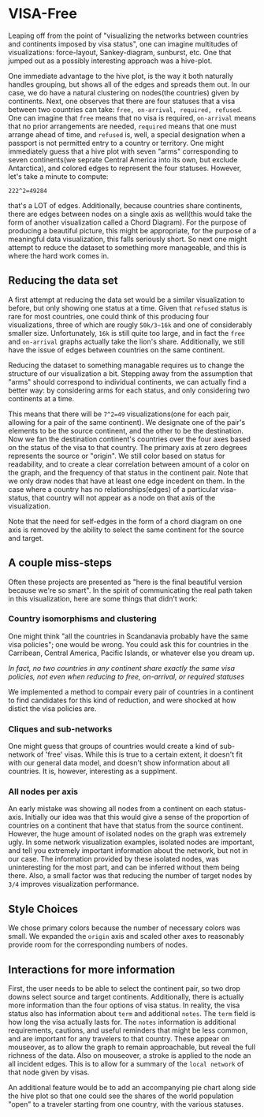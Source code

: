 # VISA-Free

Leaping off from the point of "visualizing the networks between countries and continents imposed by visa status", one can imagine multitudes of visualizations: force-layout, Sankey-diagram, sunburst, etc. One that jumped out as a possibly interesting approach was a hive-plot.

One immediate advantage to the hive plot, is the way it both naturally handles grouping, but shows all of the edges and spreads them out. In our case, we do have a natural clustering on nodes(the countries) given by continents. Next, one observes that there are four statuses that a visa between two countries can take: `free, on-arrival, required, refused`. One can imagine that `free` means that no visa is required, `on-arrival` means that no prior arrangements are needed, `required` means that one must arrange ahead of time, and `refused` is, well, a special designation when a passport is not permitted entry to a country or territory. One might immediately guess that a hive plot with seven "arms" corresponding to seven continents(we seprate Central America into its own, but exclude Antarctica), and colored edges to represent the four statuses. However, let's take a minute to compute:

```
222^2=49284
``` 

that's a LOT of edges. Additionally, because countries share continents, there are edges between nodes on a single axis as well(this would take the form of another visualization called a Chord Diagram). For the purpose of producing a beautiful picture, this might be appropriate, for the purpose of a meaningful data visualization, this falls seriously short. So next one might attempt to reduce the dataset to something more manageable, and this is where the hard work comes in. 

## Reducing the data set

A first attempt at reducing the data set would be a similar visualization to before, but only showing one status at a time. Given that `refused` status is rare for most countries, one could think of this producing four visualizations, three of which are rougly `50k/3~16k` and one of considerably smaller size. Unfortunately, `16k` is still quite too large, and in fact the `free` and `on-arrival` graphs actually take the lion's share. Additionally, we still have the issue of edges between countries on the same continent. 

Reducing the dataset to something managable requires us to change the structure of our visualization a bit. Stepping away from the assumption that "arms" should correspond to individual continents, we can actually find a better way: by considering arms for each status, and only considering two continents at a time. 

This means that there will be `7^2=49` visualizations(one for each pair, allowing for a pair of the same continent). We designate one of the pair's elements to be the source continent, and the other to be the destination. Now we fan the destination continent's countries over the four axes based on the status of the visa to that country. The primary axis at zero degrees represents the source or "origin". We still color based on status for readability, and to create a clear correlation between amount of a color on the graph, and the frequency of that status in the continent pair. Note that we only draw nodes that have at least one edge incedent on them. In the case where a country has no relationships(edges) of a particular visa-status, that country will not appear as a node on that axis of the visualization.

Note that the need for self-edges in the form of a chord diagram on one axis is removed by the ability to select the same continent for the source and target.

## A couple miss-steps 

Often these projects are presented as "here is the final beautiful version because we're so smart". In the spirit of communicating the real path taken in this visualization, here are some things that didn't work:

### Country isomorphisms and clustering

One might think "all the countries in Scandanavia probably have the same visa policies"; one would be wrong. You could ask this for countries in the Carribean, Central America, Pacific Islands, or whatever else you dream up. 

*In fact, no two countries in any continent share exactly the same visa policies, not even when reducing to free, on-arrival, or required statuses*

We implemented a method to compair every pair of countries in a continent to find candidates for this kind of reduction, and were shocked at how distict the visa policies are.

### Cliques and sub-networks

One might guess that groups of countries would create a kind of sub-network of 'free' visas. While this is true to a certain extent, it doesn't fit with our general data model, and doesn't show information about all countries. It is, however, interesting as a supplment.

### All nodes per axis

An early mistake was showing all nodes from a continent on each status-axis. Initially our idea was that this would give a sense of the proportion of countries on a continent that have that status from the source continent. However, the huge amount of isolated nodes on the graph was extremely ugly. In some network visualization examples, isolated nodes are important, and tell you extremely important information about the network, but not in our case. The information provided by these isolated nodes, was uninteresting for the most part, and can be inferred without them being there. Also, a small factor was that reducing the number of target nodes by `3/4` improves visualization performance.

## Style Choices

We chose primary colors because the number of necessary colors was small. We expanded the `origin` axis and scaled other axes to reasonably provide room for the corresponding numbers of nodes.

## Interactions for more information

First, the user needs to be able to select the continent pair, so two drop downs select source and target continents. Additionally, there is actually more information than the four options of visa status. In reality, the visa status also has information about `term` and additional `notes`. The `term` field is how long the visa actually lasts for. The `notes` information is additional requirements, cautions, and useful reminders that might be less common, and are important for any travelers to that country. These appear on mouseover, as to allow the graph to remain approachable, but reveal the full richness of the data. Also on mouseover, a stroke is applied to the node an all incident edges. This is to allow for a summary of the `local network` of that node given by visas. 

An additional feature would be to add an accompanying pie chart along side the hive plot so that one could see the shares of the world population "open" to a traveler starting from one country, with the various statuses.
